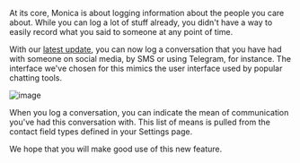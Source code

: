 At its core, Monica is about logging information about the people you care about. While you can log a lot of stuff already, you didn't have a way to easily record what you said to someone at any point of time.

With our [latest update](https://www.monicahq.com/changelog), you can now log a conversation that you have had with someone on social media, by SMS or using Telegram, for instance. The interface we've chosen for this mimics the user interface used by popular chatting tools.

![image](/img/posts/2018-09-05-conversations.png)

When you log a conversation, you can indicate the mean of communication you've had this conversation with. This list of means is pulled from the contact field types defined in your Settings page.

We hope that you will make good use of this new feature.